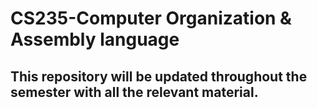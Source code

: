 # CS235-Computer Organization & Assembly language

## This repository will be updated throughout the semester with all the relevant material. 
